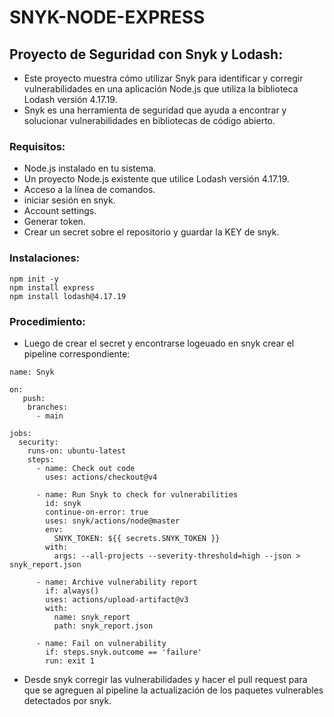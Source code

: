 # SNYK-NODE-EXPRESS

## Proyecto de Seguridad con Snyk y Lodash:
- Este proyecto muestra cómo utilizar Snyk para identificar y corregir vulnerabilidades en una aplicación Node.js que utiliza la biblioteca Lodash versión 4.17.19. 
- Snyk es una herramienta de seguridad que ayuda a encontrar y solucionar vulnerabilidades en bibliotecas de código abierto.

### Requisitos:
- Node.js instalado en tu sistema.
- Un proyecto Node.js existente que utilice Lodash versión 4.17.19.
- Acceso a la línea de comandos.
- iniciar sesión en snyk.
- Account settings. 
- Generar token.
- Crear un secret sobre el repositorio y guardar la KEY de snyk.

### Instalaciones:

```
npm init -y
npm install express
npm install lodash@4.17.19
```

### Procedimiento:
- Luego de crear el secret y encontrarse logeuado en snyk crear el pipeline correspondiente:

```
name: Snyk

on:
   push:
    branches:
      - main

jobs:
  security:
    runs-on: ubuntu-latest
    steps:
      - name: Check out code
        uses: actions/checkout@v4

      - name: Run Snyk to check for vulnerabilities
        id: snyk
        continue-on-error: true
        uses: snyk/actions/node@master
        env:
          SNYK_TOKEN: ${{ secrets.SNYK_TOKEN }}
        with:
          args: --all-projects --severity-threshold=high --json > snyk_report.json

      - name: Archive vulnerability report
        if: always()
        uses: actions/upload-artifact@v3
        with:
          name: snyk_report
          path: snyk_report.json
          
      - name: Fail on vulnerability
        if: steps.snyk.outcome == 'failure'
        run: exit 1
```
- Desde snyk corregir las vulnerabilidades y hacer el pull request para que se agreguen al pipeline la actualización de los paquetes vulnerables detectados por snyk.

